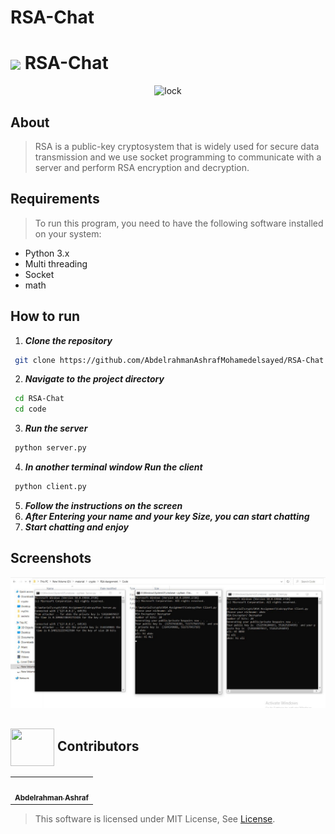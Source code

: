 # RSA-Chat

# <img align=center width=100px  src="https://cdn.dribbble.com/users/11183/screenshots/1708900/media/caa009d74cdfbfef211503aafca1c7e4.gif"> RSA-Chat

<div align="center">
   <img src="https://www.nist.gov/sites/default/files/styles/2800_x_2800_limit/public/images/2020/07/07/20ITL011_threshold.gif?itok=Bq9AKbRq" alt="lock">
  </div>
   
## About
> RSA is a public-key cryptosystem that is widely used for secure data
transmission and we use socket programming to communicate with a server and perform RSA encryption and decryption.
## Requirements

> To run this program, you need to have the following software installed on your system:

- Python 3.x
- Multi threading
- Socket
- math

## How to run

1.  **_Clone the repository_**

```bash
 git clone https://github.com/AbdelrahmanAshrafMohamedelsayed/RSA-Chat.git
```

2.  **_Navigate to the project directory_**

```bash
 cd RSA-Chat
 cd code
```

<!-- Space 2. SS *** MAKE EFFECT -->

3.  **_Run the server_**

```bash
 python server.py
```

4. **_In another terminal window Run the client_**

```bash
 python client.py
```

5. **_Follow the instructions on the screen_**
6. **_After Entering your name and your key Size, you can start chatting_**
7. **_Start chatting and enjoy_**

## Screenshots

<div align="center">
   <img src="/README_Images/ServerClient.jpg" alt="lock">
  </div>

## <img  align="center" width= 70px height =60px src="https://media0.giphy.com/media/Xy702eMOiGGPzk4Zkd/giphy.gif?cid=ecf05e475vmf48k83bvzye3w2m2xl03iyem3tkuw2krpkb7k&rid=giphy.gif&ct=s"> Contributors

<table >
  <tr>
        <td align="center"><a href="https://github.com/AbdelrahmanAshrafMohamedelsayed"><img src="https://avatars.githubusercontent.com/u/97232730?s=400&u=b4fafa5589d5339b69dc65ebdea3bfa403d6a664&v=4" width="150px;" alt=""/><br /><sub><b>Abdelrahman Ashraf</b></sub></a><br /></td>
        </tr>
</table>

> This software is licensed under MIT License,
> See [License](https://github.com/AbdelrahmanAshrafMohamedelsayed/RSA-Chat/blob/main/LICENSE).
